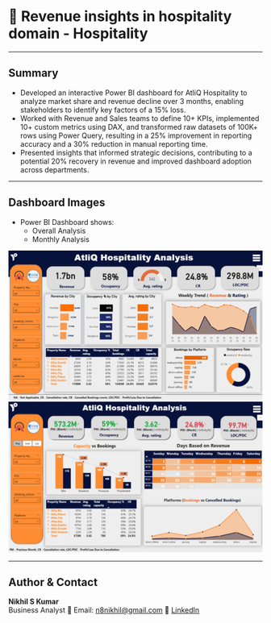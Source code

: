 # 🧾 Revenue insights in hospitality domain - Hospitality

---
<h2><a class="anchor" id="summary"></a>Summary</h2>

- Developed an interactive Power BI dashboard for AtliQ Hospitality to analyze market share and revenue decline over 3 months, enabling stakeholders to identify key factors of a 15% loss.
- Worked with Revenue and Sales teams to define 10+ KPIs, implemented 10+ custom metrics using DAX, and transformed raw datasets of 100K+ rows using Power Query, resulting in a 25% improvement in reporting accuracy and a 30% reduction in manual reporting time.
- Presented insights that informed strategic decisions, contributing to a potential 20% recovery in revenue and improved dashboard adoption across departments.

---
<h2><a class="anchor" id="dashboard"></a>Dashboard Images</h2>

- Power BI Dashboard shows:
  - Overall Analysis
  - Monthly Analysis

![Overall Analysis](images/overall_analysis.png)
![Monthly Analysis](images/monthly_analysis.png)

---
<h2><a class="anchor" id="author--contact"></a>Author & Contact</h2>

**Nikhil S Kumar**  
Business Analyst
📧 Email: n8nikhil@gmail.com
🔗 [LinkedIn](https://www.linkedin.com/in/nikhil-kumar-0a1720129/)
